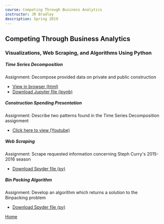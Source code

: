 ```yaml
---
course: Competing Through Business Analytics
instructor: JR Bradley
description: Spring 2019
---
```


## Competing Through Business Analytics
### Visualizations, Web Scraping, and Algorithms Using Python

##### Time Series Decomposition
Assignment: Decompose provided data on private and public construction
- [View in browser (html)](M3Graphing.html)
- [Download Jupyter file (ipynb)](M3Graphing.ipynb)

##### Construction Spending Presentation
Assignment: Describe two patterns found in the Time Series Decomposition assignment
- [Click here to view (Youtube)](https://www.youtube.com/watch?v=ySC1Y_YXDC4)

##### Web Scraping 
Assignment: Scrape requested information concerning Steph Curry's 2015-2016 season
- [Download Spyder file (py)](json_scrape.py)

##### Bin Packing Algorithm
Assignment: Develop an algorithm which returns a solution to the Binpacking problem
- [Download Spyder file (py)](binpacking.py)

[Home](https://cherylngo.github.io/)
